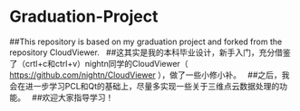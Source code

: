 # Graduation-Project

##This repository is based on my graduation project and forked from the repository CloudViewer.
 
##这其实是我的本科毕业设计，新手入门，充分借鉴了（crtl+c和ctrl+v）nightn同学的CloudViewer（ https://github.com/nightn/CloudViewer ），做了一些小修小补。
 
##之后，我会在进一步学习PCL和Qt的基础上，尽量多实现一些关于三维点云数据处理的功能。
 
##欢迎大家指导学习！
